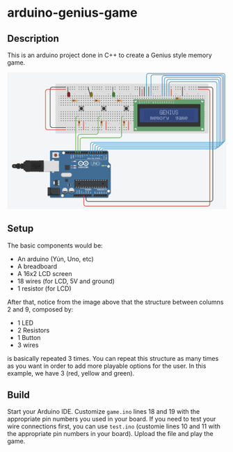# arduino-genius-game

## Description

This is an arduino project done in C++ to create a Genius style memory game.

![Arduino Setup](setup.png)

## Setup

The basic components would be:

- An arduino (Yún, Uno, etc)
- A breadboard
- A 16x2 LCD screen
- 18 wires (for LCD, 5V and ground)
- 1 resistor (for LCD)

After that, notice from the image above that the structure between columns 2 and 9, composed by:

- 1 LED
- 2 Resistors
- 1 Button
- 3 wires

is basically repeated 3 times. You can repeat this structure as many times as you want in order to add more playable options for the user. In this example, we have 3 (red, yellow and green).


## Build

Start your Arduino IDE. Customize `game.ino` lines 18 and 19 with the appropriate pin numbers you used in your board. If you need to test your wire connections first, you can use `test.ino` (customie lines 10 and 11 with the appropriate pin numbers in your board). Upload the file and play the game.